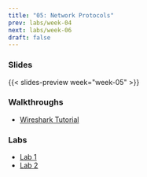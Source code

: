 ```yaml
---
title: "05: Network Protocols"
prev: labs/week-04
next: labs/week-06
draft: false
---
```


### Slides

{{< slides-preview week="week-05" >}}

### Walkthroughs

- [Wireshark Tutorial](walkthrough/)

### Labs

- [Lab 1](lab-1/)
- [Lab 2](lab-2/)
